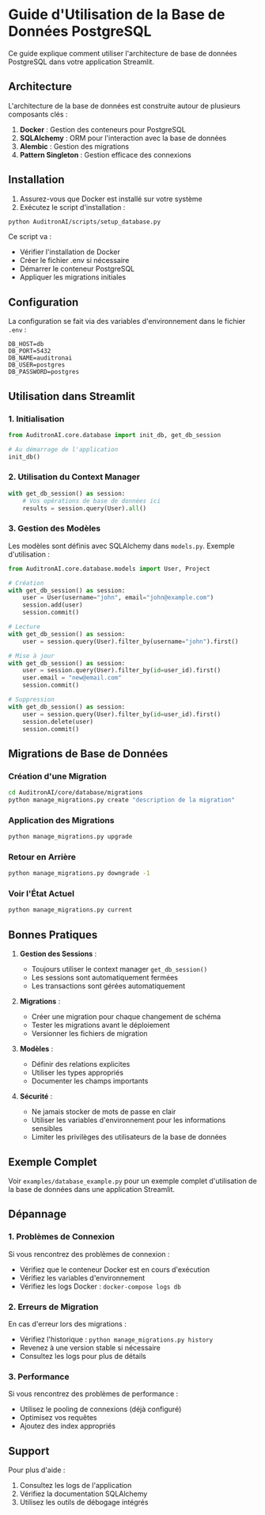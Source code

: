 # Guide d'Utilisation de la Base de Données PostgreSQL

Ce guide explique comment utiliser l'architecture de base de données PostgreSQL dans votre application Streamlit.

## Architecture

L'architecture de la base de données est construite autour de plusieurs composants clés :

1. **Docker** : Gestion des conteneurs pour PostgreSQL
2. **SQLAlchemy** : ORM pour l'interaction avec la base de données
3. **Alembic** : Gestion des migrations
4. **Pattern Singleton** : Gestion efficace des connexions

## Installation

1. Assurez-vous que Docker est installé sur votre système
2. Exécutez le script d'installation :

```bash
python AuditronAI/scripts/setup_database.py
```

Ce script va :
- Vérifier l'installation de Docker
- Créer le fichier .env si nécessaire
- Démarrer le conteneur PostgreSQL
- Appliquer les migrations initiales

## Configuration

La configuration se fait via des variables d'environnement dans le fichier `.env` :

```env
DB_HOST=db
DB_PORT=5432
DB_NAME=auditronai
DB_USER=postgres
DB_PASSWORD=postgres
```

## Utilisation dans Streamlit

### 1. Initialisation

```python
from AuditronAI.core.database import init_db, get_db_session

# Au démarrage de l'application
init_db()
```

### 2. Utilisation du Context Manager

```python
with get_db_session() as session:
    # Vos opérations de base de données ici
    results = session.query(User).all()
```

### 3. Gestion des Modèles

Les modèles sont définis avec SQLAlchemy dans `models.py`. Exemple d'utilisation :

```python
from AuditronAI.core.database.models import User, Project

# Création
with get_db_session() as session:
    user = User(username="john", email="john@example.com")
    session.add(user)
    session.commit()

# Lecture
with get_db_session() as session:
    user = session.query(User).filter_by(username="john").first()

# Mise à jour
with get_db_session() as session:
    user = session.query(User).filter_by(id=user_id).first()
    user.email = "new@email.com"
    session.commit()

# Suppression
with get_db_session() as session:
    user = session.query(User).filter_by(id=user_id).first()
    session.delete(user)
    session.commit()
```

## Migrations de Base de Données

### Création d'une Migration

```bash
cd AuditronAI/core/database/migrations
python manage_migrations.py create "description de la migration"
```

### Application des Migrations

```bash
python manage_migrations.py upgrade
```

### Retour en Arrière

```bash
python manage_migrations.py downgrade -1
```

### Voir l'État Actuel

```bash
python manage_migrations.py current
```

## Bonnes Pratiques

1. **Gestion des Sessions** :
   - Toujours utiliser le context manager `get_db_session()`
   - Les sessions sont automatiquement fermées
   - Les transactions sont gérées automatiquement

2. **Migrations** :
   - Créer une migration pour chaque changement de schéma
   - Tester les migrations avant le déploiement
   - Versionner les fichiers de migration

3. **Modèles** :
   - Définir des relations explicites
   - Utiliser les types appropriés
   - Documenter les champs importants

4. **Sécurité** :
   - Ne jamais stocker de mots de passe en clair
   - Utiliser les variables d'environnement pour les informations sensibles
   - Limiter les privilèges des utilisateurs de la base de données

## Exemple Complet

Voir `examples/database_example.py` pour un exemple complet d'utilisation de la base de données dans une application Streamlit.

## Dépannage

### 1. Problèmes de Connexion

Si vous rencontrez des problèmes de connexion :
- Vérifiez que le conteneur Docker est en cours d'exécution
- Vérifiez les variables d'environnement
- Vérifiez les logs Docker : `docker-compose logs db`

### 2. Erreurs de Migration

En cas d'erreur lors des migrations :
- Vérifiez l'historique : `python manage_migrations.py history`
- Revenez à une version stable si nécessaire
- Consultez les logs pour plus de détails

### 3. Performance

Si vous rencontrez des problèmes de performance :
- Utilisez le pooling de connexions (déjà configuré)
- Optimisez vos requêtes
- Ajoutez des index appropriés

## Support

Pour plus d'aide :
1. Consultez les logs de l'application
2. Vérifiez la documentation SQLAlchemy
3. Utilisez les outils de débogage intégrés

